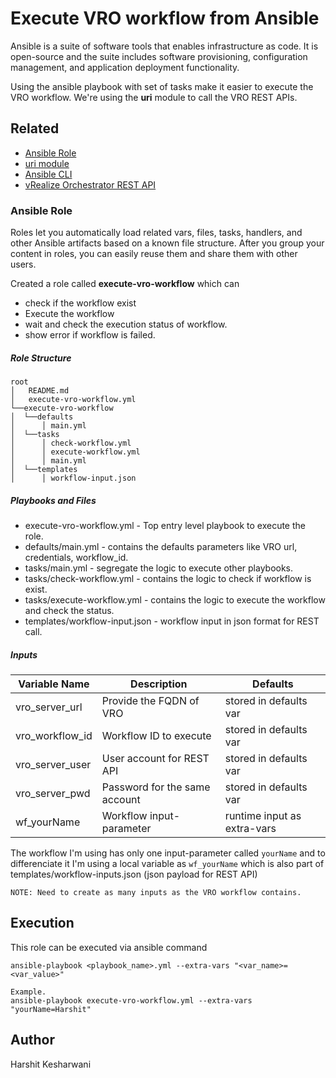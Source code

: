 Execute VRO workflow from Ansible
====================================================================

Ansible is a suite of software tools that enables infrastructure as code. It is open-source and the suite includes software provisioning, configuration management, and application deployment functionality.

Using the ansible playbook with set of tasks make it easier to execute the VRO workflow. We're using the **uri** module to call the VRO REST APIs.


Related
----------------------------------------------

* [Ansible Role](https://docs.ansible.com/ansible/latest/user_guide/playbooks_reuse_roles.html)
* [uri module](https://docs.ansible.com/ansible/latest/collections/ansible/builtin/uri_module.html)
* [Ansible CLI](https://docs.ansible.com/ansible/latest/user_guide/command_line_tools.html)
* [vRealize Orchestrator REST API](https://docs.vmware.com/en/vRealize-Orchestrator/7.6/com.vmware.vrealize.orchestrator-develop-web-services.doc/GUID-E767F363-6FEA-4998-8119-9C51C5A9C73A.html)


### Ansible Role ###
Roles let you automatically load related vars, files, tasks, handlers, and other Ansible artifacts based on a known file structure. After you group your content in roles, you can easily reuse them and share them with other users.

Created a role called **execute-vro-workflow**
which can
* check if the workflow exist
* Execute the workflow
* wait and check the execution status of workflow.
* show error if workflow is failed.

##### Role Structure #####
```
root
│   README.md
│   execute-vro-workflow.yml
└──execute-vro-workflow   
│  └──defaults
│      │ main.yml
│  └──tasks
│      │ check-workflow.yml
│      │ execute-workflow.yml
│      │ main.yml
│  └──templates
│      │ workflow-input.json
```
##### Playbooks and Files #####
* execute-vro-workflow.yml - Top entry level playbook to execute the role.
* defaults/main.yml - contains the defaults parameters like VRO url, credentials, workflow_id.
* tasks/main.yml - segregate the logic to execute other playbooks.
* tasks/check-workflow.yml - contains the logic to check if workflow is exist.
* tasks/execute-workflow.yml - contains the logic to execute the workflow and check the status.
* templates/workflow-input.json - workflow input in json format for REST call.

##### Inputs #####
| Variable Name        | Description                    | Defaults                    |
|----------------------|--------------------------------|-----------------------------|
| vro_server_url       | Provide the FQDN of VRO        | stored in defaults var      |
| vro_workflow_id      | Workflow ID to execute         | stored in defaults var      |  
| vro_server_user      | User account for REST API      | stored in defaults var      | 
| vro_server_pwd       | Password for the same account  | stored in defaults var      |  
| wf_yourName          | Workflow input-parameter       | runtime input as extra-vars | 


The workflow I'm using has only one input-parameter called `yourName` and to differenciate it I'm using a local variable as `wf_yourName`
which is also part of templates/workflow-inputs.json (json payload for REST API)

`NOTE: Need to create as many inputs as the VRO workflow contains.`


Execution
----------------------------------------------
This role can be executed via ansible command
```
ansible-playbook <playbook_name>.yml --extra-vars "<var_name>=<var_value>"

Example.
ansible-playbook execute-vro-workflow.yml --extra-vars "yourName=Harshit"
```

Author
-------
Harshit Kesharwani

